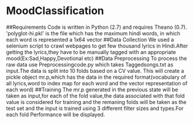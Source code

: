 # MoodClassification
##Requirements
Code is written in Python (2.7) and requires Theano (0.7).
'polyglot-hi.pkl' is the file which has the maximum hindi words, in which each word is represented a 1x64 vector
##Data Collection
We used a selenium script to crawl webpages to get few thousand lyrics in Hindi.After getting the lyrics,they have to be manually tagged with an appropriate mood(Ex:Sad,Happy,Devotional etc)
##Data Preprocessing
To process the raw data use Preprocessingcode.py which takes Taggedsongs.txt as input.The data is split into 10 folds based on a CV value.
This will create a pickle object mr.p,which has the data in the required format(vocabulary of all lyrics,word to index map for each word and the vector representation of each word)
##Training
The mr.p generated in the previous state will be taken as input,for each of the fold value,the data associated with that fold value is considered for training and the remaning folds will be taken as the test set and the input is trained using 3 different filter sizes and types.For each fold Performance will be displayed.
